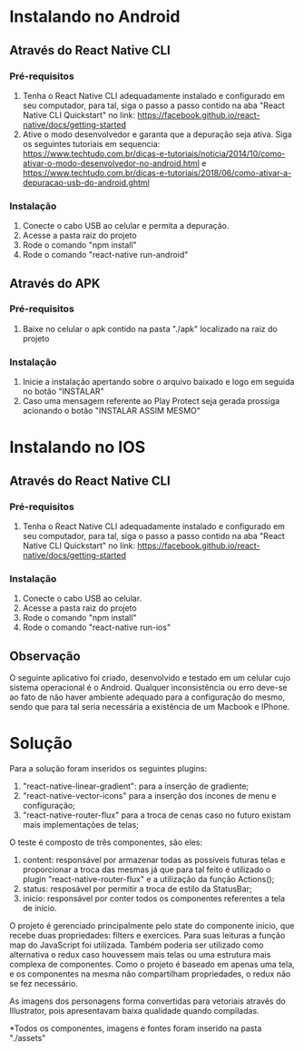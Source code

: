 # Instalando no Android

## Através do React Native CLI


### Pré-requisitos

1. Tenha o React Native CLI adequadamente instalado e configurado em seu computador, para tal, siga o passo a passo contido na aba "React Native CLI Quickstart" no link: https://facebook.github.io/react-native/docs/getting-started
2. Ative o modo desenvolvedor e garanta que a depuração seja ativa. Siga os seguintes tutoriais em sequencia: https://www.techtudo.com.br/dicas-e-tutoriais/noticia/2014/10/como-ativar-o-modo-desenvolvedor-no-android.html e https://www.techtudo.com.br/dicas-e-tutoriais/2018/06/como-ativar-a-depuracao-usb-do-android.ghtml
### Instalação

1. Conecte o cabo USB ao celular e permita a depuração.
2. Acesse a pasta raiz do projeto
3. Rode o comando "npm install"
4. Rode o comando "react-native run-android"

## Através do APK

### Pré-requisitos

1. Baixe no celular o apk contido na pasta "./apk" localizado na raiz do projeto

### Instalação
1. Inicie a instalação apertando sobre o arquivo baixado e logo em seguida no botão "INSTALAR"
2. Caso uma mensagem referente ao Play Protect seja gerada prossiga acionando o botão "INSTALAR ASSIM MESMO"


# Instalando no IOS

## Através do React Native CLI


### Pré-requisitos

1. Tenha o React Native CLI adequadamente instalado e configurado em seu computador, para tal, siga o passo a passo contido na aba "React Native CLI Quickstart" no link: https://facebook.github.io/react-native/docs/getting-started

### Instalação

1. Conecte o cabo USB ao celular.
2. Acesse a pasta raiz do projeto
3. Rode o comando "npm install"
3. Rode o comando "react-native run-ios"

## Observação

O seguinte aplicativo foi criado, desenvolvido e testado em um celular cujo sistema operacional é o Android. Qualquer inconsistência ou erro deve-se ao fato de não haver ambiente adequado para a configuração do mesmo, sendo que para tal seria necessária a existência de um Macbook e IPhone.

# Solução

Para a solução foram inseridos os seguintes plugins: 

1. "react-native-linear-gradient": para a inserção de gradiente;
2. "react-native-vector-icons" para a inserção dos incones de menu e configuração;
3. "react-native-router-flux" para a troca de cenas caso no futuro existam mais implementações de telas;

O teste é composto de três componentes, são eles:

1. content: responsável por armazenar todas as possíveis futuras telas e proporcionar a troca das mesmas já que para tal feito é utilizado o plugin "react-native-router-flux" e a utilização da função Actions();
2. status: resposável por permitir a troca de estilo da StatusBar;
3. inicio: responsável por conter todos os componentes referentes a tela de início.

O projeto é gerenciado principalmente pelo state do componente inicio, que recebe duas propriedades: filters e exercices. Para suas leituras a função map do JavaScript foi utilizada. Também poderia ser utilizado como alternativa o redux caso houvessem mais telas ou uma estrutura mais complexa de componentes. Como o projeto é baseado em apenas uma tela, e os componentes na mesma não compartilham propriedades, o redux não se fez necessário.  

As imagens dos personagens forma convertidas para vetoriais através do Illustrator, pois apresentavam baixa qualidade quando compiladas. 

*Todos os componentes, imagens e fontes foram inserido na pasta "./assets"
